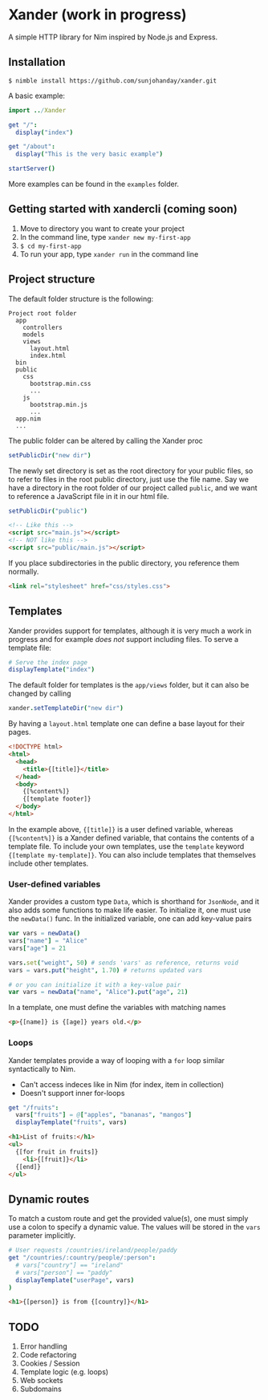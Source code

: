 # Xander (work in progress)
A simple HTTP library for Nim inspired by Node.js and Express.

## Installation
```$ nimble install https://github.com/sunjohanday/xander.git```

A basic example:
```nim
import ../Xander

get "/":
  display("index")

get "/about": 
  display("This is the very basic example")

startServer()
```
More examples can be found in the ```examples``` folder.

## Getting started with xandercli (coming soon)
1. Move to directory you want to create your project
2. In the command line, type ```xander new my-first-app```
3. ```$ cd my-first-app```
4. To run your app, type ```xander run``` in the command line

## Project structure
The default folder structure is the following:
```
Project root folder
  app
    controllers
    models
    views
      layout.html
      index.html
  bin
  public
    css
      bootstrap.min.css
      ...
    js
      bootstrap.min.js
      ...
  app.nim
  ...
```
The public folder can be altered by calling the Xander proc
```nim
setPublicDir("new dir")
```
The newly set directory is set as the root directory for your public files, so to refer to files in the root public directory, just use the file name. Say we have a directory in the root folder of our project called ```public```, and we want to reference a JavaScript file in it in our html file.
```nim
setPublicDir("public")
```
```html
<!-- Like this -->
<script src="main.js"></script>
<!-- NOT like this -->
<script src="public/main.js"></script>
```
If you place subdirectories in the public directory, you reference them normally.
```html
<link rel="stylesheet" href="css/styles.css">
```

## Templates
Xander provides support for templates, although it is very much a work in progress and for example *does not* support including files.
To serve a template file:
```nim
# Serve the index page
displayTemplate("index")
```
The default folder for templates is the ```app/views``` folder, but it can also be changed by calling
```nim
xander.setTemplateDir("new dir")
```
By having a ```layout.html``` template one can define a base layout for their pages.
```html
<!DOCTYPE html>
<html>
  <head>
    <title>{[title]}</title>
  </head>
  <body>
    {[%content%]}
    {[template footer]}
  </body>
</html>
```
In the example above, ```{[title]}``` is a user defined variable, whereas ```{[%content%]}``` is a Xander defined variable, that contains the contents of a template file. To include your own templates, use the ```template``` keyword ```{[template my-template]}```. You can also include templates that themselves include other templates.

### User-defined variables
Xander provides a custom type ```Data```, which is shorthand for ```JsonNode```, and it also adds some functions to make life easier. To initialize it, one must use the ```newData()``` func. In the initialized variable, one can add key-value pairs
```nim
var vars = newData()
vars["name"] = "Alice"
vars["age"] = 21

vars.set("weight", 50) # sends 'vars' as reference, returns void
vars = vars.put("height", 1.70) # returns updated vars

# or you can initialize it with a key-value pair
var vars = newData("name", "Alice").put("age", 21)
```
In a template, one must define the variables with matching names
```html
<p>{[name]} is {[age]} years old.</p>
```

### Loops
Xander templates provide a way of looping with a ```for``` loop similar syntactically to Nim. 
* Can't access indeces like in Nim (for index, item in collection)
* Doesn't support inner for-loops

```nim
get "/fruits":
  vars["fruits"] = @["apples", "bananas", "mangos"]
  displayTemplate("fruits", vars)
```
```html
<h1>List of fruits:</h1>
<ul>
  {[for fruit in fruits]}
    <li>{[fruit]}</li>
  {[end]}
</ul>
```

## Dynamic routes
To match a custom route and get the provided value(s), one must simply use a colon to specify a dynamic value. The values will be stored in the ```vars``` parameter implicitly.
```nim
# User requests /countries/ireland/people/paddy
get "/countries/:country/people/:person": 
  # vars["country"] == "ireland"
  # vars["person"] == "paddy"
  displayTemplate("userPage", vars)
)
```
```html
<h1>{[person]} is from {[country]}</h1>
```

## TODO
1. Error handling
2. Code refactoring
3. Cookies / Session
4. Template logic (e.g. loops)
5. Web sockets
6. Subdomains
